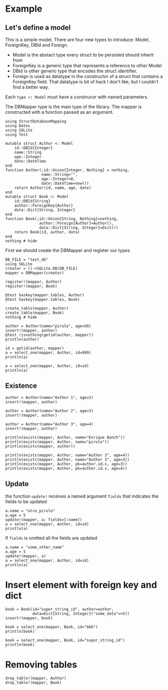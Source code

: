 # Example

## Let's define a model
This is a simple model. There are four new types to introduce: Model, ForeignKey, DBId and Foreign.
* Model is the abstact type every struct to be persisted should inherit from
* ForeignKey is a generic type that represents a reference to other Model
* DBId is other generic type that encodes the struct identifier.
* Foreign is used as datatype in the constructor of a struct that contains a ForeignKey field. That datatype is bit of hack I don't like, but I couldn't find a  better way.

Each `type <: Model` must have a construcor with named parameters.

The DBMapper type is the main type of the library. The mapper is constructed with a function passed as an argument.


```@example code_1
using StructDatabaseMapping
using Dates
using SQLite
using Test

mutable struct Author <: Model
    id::DBId{Integer}
    name::String
    age::Integer
    date::DateTime
end
function Author(;id::Union{Integer, Nothing} = nothing,
                name::String="",
                age::Integer=0,
                date::DateTime=now())
    return Author(id, name, age, date)
end
mutable struct Book <: Model
    id::DBId{String}
    author::ForeignKey{Author}
    data::Dict{String, Integer}
end
function Book(;id::Union{String, Nothing}=nothing,
               author::Foreign{Author}=Author(),
               data::Dict{String, Integer}=Dict())
    return Book(id, author, data)
end
nothing # hide
```
First we should create the DBMapper and register our types
```@example code_1
DB_FILE = "test_db"
using SQLite
creator = ()->SQLite.DB(DB_FILE)
mapper = DBMapper(creator)

register!(mapper, Author)
register!(mapper, Book)

@test haskey(mapper.tables, Author)
@test haskey(mapper.tables, Book)

create_table(mapper, Author)
create_table(mapper, Book)
nothing # hide
```

```@example code_1
author = Author(name="pirulo", age=50)
insert!(mapper, author)
@test !isnothing(getid(author, mapper))
println(author)
```

```@example code_1
id = getid(author, mapper)
a = select_one(mapper, Author, id=999)
println(a)
```

```@example code_1
a = select_one(mapper, Author, id=id)
println(a)
```

## Existence
```@example code_1
author = Author(name="Author 1", age=2)
insert!(mapper, author)

author = Author(name="Author 2", age=3)
insert!(mapper, author)

author = Author(name="Author 3", age=4)
insert!(mapper, author)

println(exists(mapper, Author, name="Enrique Banch"))
println(exists(mapper, Author, name="pirulo"))
println(exists(mapper, author))

println(exists(mapper, Author, name="Author 3", age=4))
println(exists(mapper, Author, name="Author 3", age=3))
println(exists(mapper, Author, pk=author.id.x, age=3))
println(exists(mapper, Author, pk=author.id.x, age=4))
```

## Update 
the function `update!` receives a named argument `fields` that indicates the fields to be updated
```@example code_1
a.name = "otro_pirulo"
a.age = 5
update!(mapper, a; fields=[:name])
a = select_one(mapper, Author, id=id)
println(a)
```
If `fields` is omitted all the fields are updated
```@example code_1
a.name = "some_other_name"
a.age = 5
update!(mapper, a)
a = select_one(mapper, Author, id=id)
println(a)
```

# Insert element with foreign key and dict
```@example code_1
book = Book(id="super_string_id", author=author, 
            data=Dict{String, Integer}("some_data"=>5))
insert!(mapper, book)
```

```@example code_1
book = select_one(mapper, Book, id="bbb")
println(book)
```

```@example code_1
book = select_one(mapper, Book, id="super_string_id")
println(book)
```

# Removing tables
```@example code_1
drop_table!(mapper, Author)
drop_table!(mapper, Book)
```
